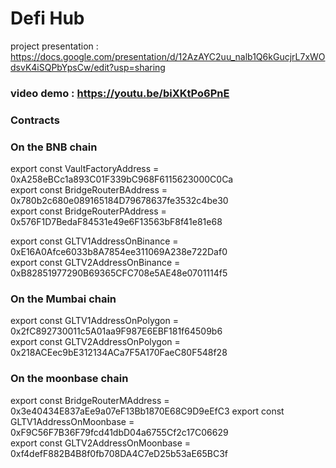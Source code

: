 # Defi Hub

project presentation : https://docs.google.com/presentation/d/12AzAYC2uu_nalb1Q6kGucjrL7xWOdsvK4iSQPbYpsCw/edit?usp=sharing

### video demo : https://youtu.be/biXKtPo6PnE


### Contracts 

### On the BNB chain
export const VaultFactoryAddress = 0xA258eBCc1a893C01F339bC968F6115623000C0Ca           
export const BridgeRouterBAddress =
  0x780b2c680e089165184D79678637fe3532c4be30              
export const BridgeRouterPAddress =
  0x576F1D7BedaF84531e49e6F13563bF8f41e81e68             

export const GLTV1AddressOnBinance =
  0xE16A0Afce6033b8A7854ee311069A238e722Daf0           
export const GLTV2AddressOnBinance =
  0xB82851977290B69365CFC708e5AE48e0701114f5                 
  
 
 
 ### On the Mumbai chain
  export const GLTV1AddressOnPolygon =
  0x2fC892730011c5A01aa9F987E6EBF181f64509b6               
export const GLTV2AddressOnPolygon =
  0x218ACEec9bE312134ACa7F5A170FaeC80F548f28                 

### On the moonbase chain 
export const BridgeRouterMAddress = 0x3e40434E837aEe9a07eF13Bb1870E68C9D9eEfC3
  export const GLTV1AddressOnMoonbase =
  0xF9C56F7B36F79fcd41dbD04a6755Cf2c17C06629               
export const GLTV2AddressOnMoonbase =
  0xf4defF882B4B8f0fb708DA4C7eD25b53aE65BC3f  